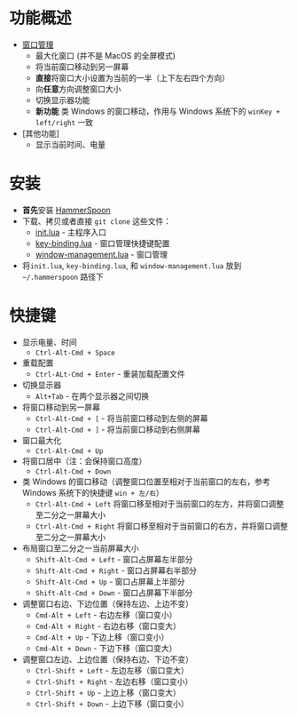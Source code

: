 # 功能概述
* [窗口管理](./window-management.lua)
    * 最大化窗口 (并不是 MacOS 的全屏模式)
    * 将当前窗口移动到另一屏幕
    * **直接**将窗口大小设置为当前的一半（上下左右四个方向）
    * 向**任意**方向调整窗口大小
    * 切换显示器功能
    * **新功能** 类 Windows 的窗口移动，作用与 Windows 系统下的 `winKey + left/right` 一致
* [其他功能]
    * 显示当前时间、电量

# 安装
* **首先**安装 [HammerSpoon](https://github.com/Hammerspoon/hammerspoon)
* 下载、拷贝或者直接 `git clone` 这些文件：
    * [init.lua](https://github.com/leoatchina/hammerspon-config/blob/master/init.lua) - 主程序入口
    * [key-binding.lua](https://github.com/leoatchina/hammerspon-config/blob/master/key-binding.lua) - 窗口管理快捷键配置
    * [window-management.lua](https://github.com/leoatchina/hammerspon-config/blob/master/window-management.lua) - 窗口管理
* 将`init.lua`, `key-binding.lua`, 和 `window-management.lua` 放到 `~/.hammerspoon` 路径下

# 快捷键
* 显示电量、时间
  * `Ctrl-Alt-Cmd + Space` 
* 重载配置
  * `Ctrl-ALt-Cmd + Enter` - 重装加载配置文件
* 切换显示器
  * `Alt+Tab` - 在两个显示器之间切换
* 将窗口移动到另一屏幕
	* `Ctrl-Alt-Cmd + [` - 将当前窗口移动到左侧的屏幕
	* `Ctrl-Alt-Cmd + ]` - 将当前窗口移动到右侧屏幕
* 窗口最大化
	* `Ctrl-Alt-Cmd + Up`
* 将窗口居中（注：会保持窗口高度）
	* `Ctrl-Alt-Cmd + Down`
* 类 Windows 的窗口移动（调整窗口位置至相对于当前窗口的左右，参考Windows 系统下的快捷键 `win + 左/右`）
  * `Ctrl-Alt-Cmd + Left`    将窗口移至相对于当前窗口的左方，并将窗口调整至二分之一屏幕大小
  * `Ctrl-Alt-Cmd + Right`   将窗口移至相对于当前窗口的右方，并将窗口调整至二分之一屏幕大小
* 布局窗口至二分之一当前屏幕大小
	* `Shift-Alt-Cmd + Left` - 窗口占屏幕左半部分
	* `Shift-Alt-Cmd + Right` - 窗口占屏幕右半部分
	* `Shift-Alt-Cmd + Up` - 窗口占屏幕上半部分
	* `Shift-Alt-Cmd + Down` - 窗口占屏幕下半部分
* 调整窗口右边、下边位置（保持左边、上边不变）
	* `Cmd-Alt + Left` - 右边左移（窗口变小）
	* `Cmd-Alt + Right` - 右边右移（窗口变大）
	* `Cmd-Alt + Up` - 下边上移（窗口变小）
	* `Cmd-Alt + Down` - 下边下移（窗口变大）
* 调整窗口左边、上边位置（保持右边、下边不变）
	* `Ctrl-Shift + Left` - 左边左移（窗口变大）
	* `Ctrl-Shift + Right` - 左边右移（窗口变小）
	* `Ctrl-Shift + Up` - 上边上移（窗口变大）
	* `Ctrl-Shift + Down` - 上边下移（窗口变小）
